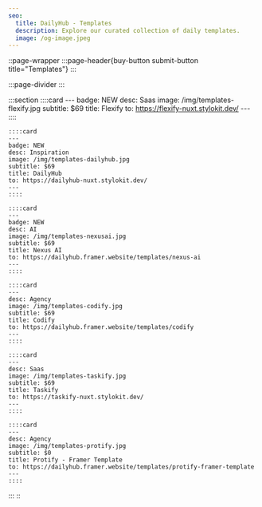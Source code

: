 ```yaml
---
seo:
  title: DailyHub - Templates
  description: Explore our curated collection of daily templates.
  image: /og-image.jpeg
---
```


::page-wrapper
  :::page-header{buy-button submit-button title="Templates"}
  :::

  :::page-divider
  :::

  :::section
    ::::card
    ---
    badge: NEW
    desc: Saas
    image: /img/templates-flexify.jpg
    subtitle: $69
    title: Flexify
    to: https://flexify-nuxt.stylokit.dev/
    ---
    ::::

    ::::card
    ---
    badge: NEW
    desc: Inspiration
    image: /img/templates-dailyhub.jpg
    subtitle: $69
    title: DailyHub
    to: https://dailyhub-nuxt.stylokit.dev/
    ---
    ::::

    ::::card
    ---
    badge: NEW
    desc: AI
    image: /img/templates-nexusai.jpg
    subtitle: $69
    title: Nexus AI
    to: https://dailyhub.framer.website/templates/nexus-ai
    ---
    ::::

    ::::card
    ---
    desc: Agency
    image: /img/templates-codify.jpg
    subtitle: $69
    title: Codify
    to: https://dailyhub.framer.website/templates/codify
    ---
    ::::

    ::::card
    ---
    desc: Saas
    image: /img/templates-taskify.jpg
    subtitle: $69
    title: Taskify
    to: https://taskify-nuxt.stylokit.dev/
    ---
    ::::

    ::::card
    ---
    desc: Agency
    image: /img/templates-protify.jpg
    subtitle: $0
    title: Protify - Framer Template
    to: https://dailyhub.framer.website/templates/protify-framer-template
    ---
    ::::
  :::
::
